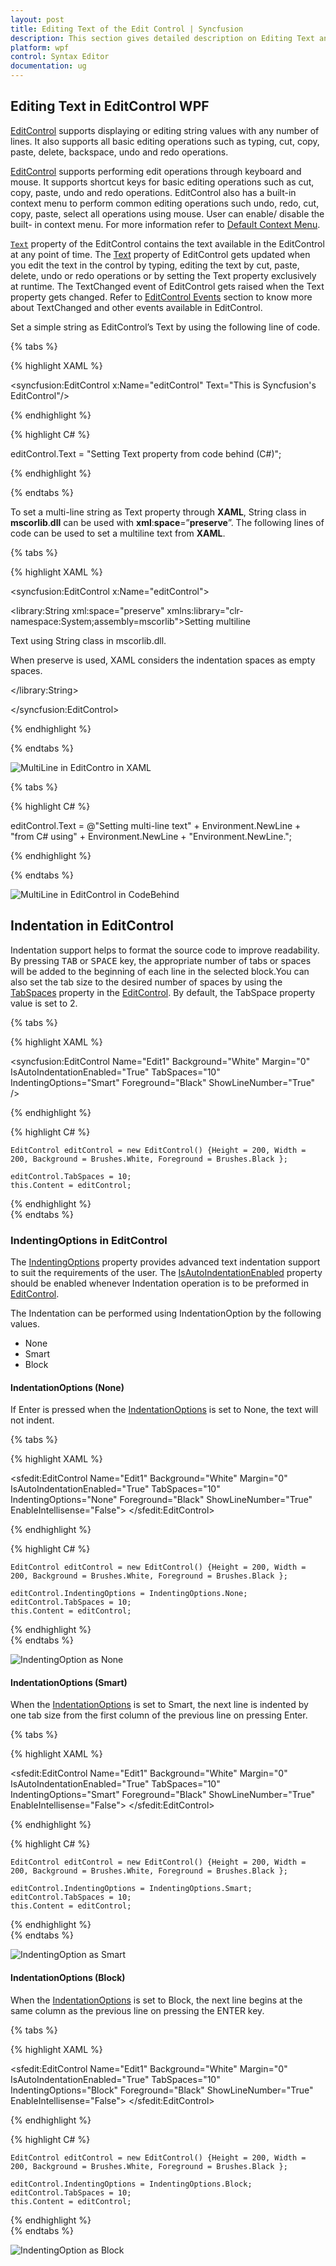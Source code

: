 ```yaml
---
layout: post
title: Editing Text of the Edit Control | Syncfusion
description: This section gives detailed description on Editing Text and Indentation feature in the EditControl WPF.
platform: wpf
control: Syntax Editor
documentation: ug
---
```


## Editing Text in EditControl WPF

[EditControl](https://help.syncfusion.com/cr/cref_files/wpf/Syncfusion.Edit.Wpf~Syncfusion.Windows.Edit.EditControl_members.html) supports displaying or editing string values with any number of lines. It also supports all basic editing operations such as typing, cut, copy, paste, delete, backspace, undo and redo operations.

[EditControl](https://help.syncfusion.com/cr/cref_files/wpf/Syncfusion.Edit.Wpf~Syncfusion.Windows.Edit.EditControl_members.html) supports performing edit operations through keyboard and mouse. It supports shortcut keys for basic editing operations such as cut, copy, paste, undo and redo operations. EditControl also has a built-in context menu to perform common editing operations such undo, redo, cut, copy, paste, select all operations using mouse. User can enable/ disable the built- in context menu.  For more information refer to [Default Context Menu](https://help.syncfusion.com/wpf/syntax-editor/basic-editing/default-context-menu).

[`Text`](https://help.syncfusion.com/cr/cref_files/wpf/Syncfusion.Edit.Wpf~Syncfusion.Windows.Edit.EditControl~Text.html) property of the EditControl contains the text available in the EditControl at any point of time. The [Text](https://help.syncfusion.com/cr/cref_files/wpf/Syncfusion.Edit.Wpf~Syncfusion.Windows.Edit.EditControl~Text.html) property of EditControl gets updated when you edit the text in the control by typing, editing the text by cut, paste, delete, undo or redo operations or by setting the Text property exclusively at runtime. The TextChanged event of EditControl gets raised when the Text property gets changed. Refer to [EditControl Events](https://help.syncfusion.com/cr/cref_files/wpf/Syncfusion.Edit.Wpf~Syncfusion.Windows.Edit.EditControl_members.html ) section to know more about TextChanged and other events available in EditControl.

Set a simple string as EditControl’s Text by using the following line of code.

{% tabs %}

{% highlight XAML %}

<syncfusion:EditControl x:Name="editControl" Text="This is Syncfusion's EditControl"/>

{% endhighlight %}

{% highlight C# %}

editControl.Text = "Setting Text property from code behind (C#)";

{% endhighlight %}

{% endtabs %}

To set a multi-line string as Text property through **XAML**, String class in **mscorlib**.**dll** can be used with **xml**:**space**=”**preserve**”. The following lines of code can be used to set a multiline text from **XAML**.

{% tabs %}

{% highlight XAML %}

<syncfusion:EditControl x:Name="editControl">

<library:String xml:space="preserve" xmlns:library="clr-namespace:System;assembly=mscorlib">Setting multiline

Text using String class in mscorlib.dll.

When preserve is used, XAML considers the indentation spaces as empty spaces.

</library:String>

</syncfusion:EditControl>



{% endhighlight %}

{% endtabs %}


![MultiLine in EditContro in XAML](Editing-Text-in-EditControl_images/Editing-Text-in-EditControl_img1.jpeg)

{% tabs %}

{% highlight C# %}

editControl.Text = @"Setting multi-line text" + Environment.NewLine + "from C# using" + Environment.NewLine + "Environment.NewLine.";


{% endhighlight %}

{% endtabs %}


![MultiLine in EditControl in CodeBehind](Editing-Text-in-EditControl_images/Editing-Text-in-EditControl_img2.jpeg)

## Indentation in EditControl
Indentation support helps to format the source code to improve readability. By pressing <kbd>TAB</kbd> or <kbd>SPACE</kbd> key, the appropriate number of tabs or spaces will be added to the beginning of each line in the selected block.You can also set the tab size to the desired number of spaces by using the [TabSpaces](https://help.syncfusion.com/cr/cref_files/wpf/Syncfusion.Edit.Wpf~Syncfusion.Windows.Edit.EditControl~TabSpaces.html) property in the [EditControl](https://help.syncfusion.com/cr/cref_files/wpf/Syncfusion.Edit.Wpf~Syncfusion.Windows.Edit.EditControl_members.html). By default, the TabSpace property value is set to 2.

{% tabs %}

{% highlight XAML %}

<syncfusion:EditControl Name="Edit1" Background="White" Margin="0" IsAutoIndentationEnabled="True" TabSpaces="10" IndentingOptions="Smart" Foreground="Black" ShowLineNumber="True" />

{% endhighlight %}

{% highlight C# %}

    EditControl editControl = new EditControl() {Height = 200, Width = 200, Background = Brushes.White, Foreground = Brushes.Black };

    editControl.TabSpaces = 10;
    this.Content = editControl;

{% endhighlight %}    
{% endtabs %}        

### IndentingOptions in EditControl

The [IndentingOptions](https://help.syncfusion.com/cr/cref_files/wpf/Syncfusion.Edit.Wpf~Syncfusion.Windows.Edit.EditControl~IndentingOptions.html) property provides advanced text indentation support to suit the requirements of the user. The [IsAutoIndentationEnabled](https://help.syncfusion.com/cr/cref_files/wpf/Syncfusion.Edit.Wpf~Syncfusion.Windows.Edit.EditControl~IsAutoIndentationEnabled.html) property should be enabled whenever Indentation operation is to be preformed in [EditControl](https://help.syncfusion.com/cr/cref_files/wpf/Syncfusion.Edit.Wpf~Syncfusion.Windows.Edit.EditControl_members.html).

The Indentation can be performed using IndentationOption by the following values.

* None
* Smart
* Block

#### IndentationOptions (None)
If Enter is pressed when the [IndentationOptions](https://help.syncfusion.com/cr/cref_files/wpf/Syncfusion.Edit.Wpf~Syncfusion.Windows.Edit.EditControl~IndentingOptions.html) is set to None, the text will not indent.

{% tabs %}

{% highlight XAML %}

<sfedit:EditControl Name="Edit1" Background="White" Margin="0" IsAutoIndentationEnabled="True" TabSpaces="10" IndentingOptions="None" Foreground="Black" ShowLineNumber="True" EnableIntellisense="False">
</sfedit:EditControl>

{% endhighlight %}

{% highlight C# %}

    EditControl editControl = new EditControl() {Height = 200, Width = 200, Background = Brushes.White, Foreground = Brushes.Black };

    editControl.IndentingOptions = IndentingOptions.None;
    editControl.TabSpaces = 10;
    this.Content = editControl;

{% endhighlight %}    
{% endtabs %}     

![IndentingOption as None](Editing-Text-in-EditControl_images/EditControl_IndentingOption_None.gif)

#### IndentationOptions (Smart)
When the [IndentationOptions](https://help.syncfusion.com/cr/cref_files/wpf/Syncfusion.Edit.Wpf~Syncfusion.Windows.Edit.EditControl~IndentingOptions.html) is set to Smart, the next line is indented by one tab size from the first column of the previous line on pressing Enter.


{% tabs %}

{% highlight XAML %}

<sfedit:EditControl Name="Edit1" Background="White" Margin="0" IsAutoIndentationEnabled="True" TabSpaces="10" IndentingOptions="Smart" Foreground="Black" ShowLineNumber="True" EnableIntellisense="False">
</sfedit:EditControl>

{% endhighlight %}

{% highlight C# %}

    EditControl editControl = new EditControl() {Height = 200, Width = 200, Background = Brushes.White, Foreground = Brushes.Black };

    editControl.IndentingOptions = IndentingOptions.Smart;
    editControl.TabSpaces = 10;
    this.Content = editControl;

{% endhighlight %}    
{% endtabs %}      

![IndentingOption as Smart](Editing-Text-in-EditControl_images/EditControl_IndentingOption_Smart.gif)

#### IndentationOptions (Block)
When the [IndentationOptions](https://help.syncfusion.com/cr/cref_files/wpf/Syncfusion.Edit.Wpf~Syncfusion.Windows.Edit.EditControl~IndentingOptions.html) is set to Block, the next line begins at the same column as the previous line on pressing the ENTER key.

{% tabs %}

{% highlight XAML %}

<sfedit:EditControl Name="Edit1" Background="White" Margin="0" IsAutoIndentationEnabled="True" TabSpaces="10" IndentingOptions="Block" Foreground="Black" ShowLineNumber="True" EnableIntellisense="False">
</sfedit:EditControl>

{% endhighlight %}

{% highlight C# %}

    EditControl editControl = new EditControl() {Height = 200, Width = 200, Background = Brushes.White, Foreground = Brushes.Black };

    editControl.IndentingOptions = IndentingOptions.Block;
    editControl.TabSpaces = 10;
    this.Content = editControl;

{% endhighlight %}    
{% endtabs %}      

![IndentingOption as Block](Editing-Text-in-EditControl_images/EditControl_IndentingOption_Block.gif)

